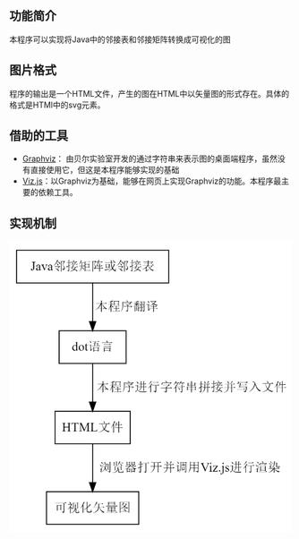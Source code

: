 ## 功能简介
本程序可以实现将Java中的邻接表和邻接矩阵转换成可视化的图
## 图片格式
程序的输出是一个HTML文件，产生的图在HTML中以矢量图的形式存在。具体的格式是HTMl中的svg元素。
## 借助的工具
* [Graphviz](http://www.graphviz.org/)： 由贝尔实验室开发的通过字符串来表示图的桌面端程序，虽然没有直接使用它，但这是本程序能够实现的基础
* [Viz.js](https://github.com/mdaines/viz.js/)：以Graphviz为基础，能够在网页上实现Graphviz的功能。本程序最主要的依赖工具。
## 实现机制
![机制](机制.png)